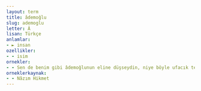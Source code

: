 ```yaml
---
layout: term
title: âdemoğlu
slug: ademoglu
letter: Â
lisan: Türkçe
anlamlar:
- ► insan
ozellikler:
- - isim
ornekler:
- - Sen de benim gibi âdemoğlunun eline düşseydin, niye böyle ufacık tefecik kaldığımı anlardın.
orneklerkaynak:
- - Nâzım Hikmet
---
```

